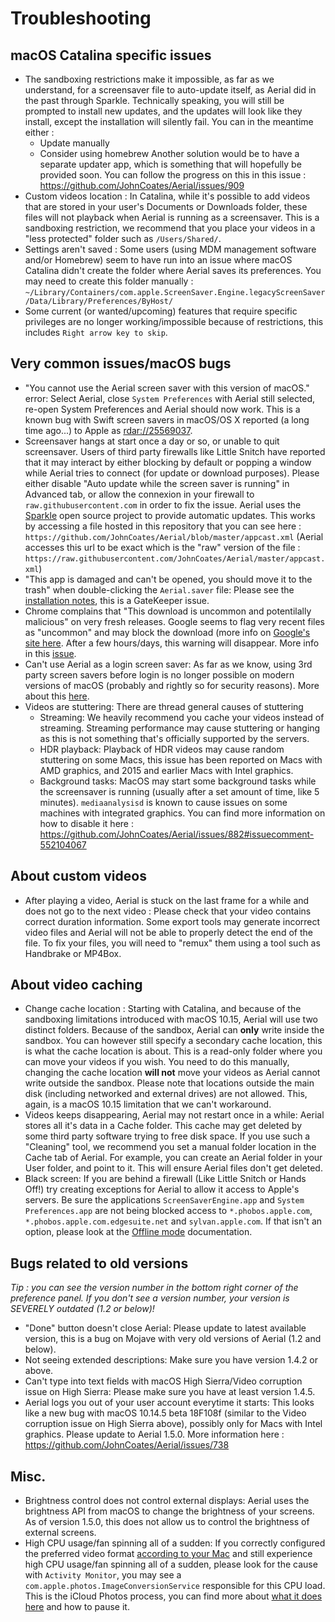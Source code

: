 # Troubleshooting

## macOS Catalina specific issues

- The sandboxing restrictions make it impossible, as far as we understand, for a screensaver file to auto-update itself, as Aerial did in the past through Sparkle. Technically speaking, you will still be prompted to install new updates, and the updates will look like they install, except the installation will silently fail. You can in the meantime either :
  - Update manually
  - Consider using homebrew
Another solution would be to have a separate updater app, which is something that will hopefully be provided soon. You can follow the progress on this in this issue : https://github.com/JohnCoates/Aerial/issues/909
- Custom videos location : In Catalina, while it's possible to add videos that are stored in your user's Documents or Downloads folder, these files will not playback when Aerial is running as a screensaver. This is a sandboxing restriction, we recommend that you place your videos in a "less protected" folder such as `/Users/Shared/`.
- Settings aren't saved : Some users (using MDM management software and/or Homebrew) seem to have run into an issue where macOS Catalina didn't create the folder where Aerial saves its preferences. You may need to create this folder manually : `~/Library/Containers/com.apple.ScreenSaver.Engine.legacyScreenSaver/Data/Library/Preferences/ByHost/`
- Some current (or wanted/upcoming) features that require specific privileges are no longer working/impossible because of restrictions, this includes `Right arrow key to skip`.

## Very common issues/macOS bugs

- "You cannot use the Aerial screen saver with this version of macOS." error: Select Aerial, close `System Preferences` with Aerial still selected, re-open System Preferences and Aerial should now work. This is a known bug with Swift screen savers in macOS/OS X reported (a long time ago...) to Apple as [rdar://25569037](http://www.openradar.me/25569037).
- Screensaver hangs at start once a day or so, or unable to quit screensaver. Users of third party firewalls like Little Snitch have reported that it may interact by either blocking by default or popping a window while Aerial tries to connect (for update or download purposes). Please either disable "Auto update while the screen saver is running" in Advanced tab, or allow the connexion in your firewall to `raw.githubusercontent.com` in order to fix the issue. Aerial uses the [Sparkle](https://sparkle-project.org) open source project to provide automatic updates. This works by accessing a file hosted in this repository that you can see here : `https://github.com/JohnCoates/Aerial/blob/master/appcast.xml` (Aerial accesses this url to be exact which is the "raw" version of the file : `https://raw.githubusercontent.com/JohnCoates/Aerial/master/appcast.xml`)
- "This app is damaged and can't be opened, you should move it to the trash" when double-clicking the `Aerial.saver` file: Please see the [installation notes](Installation.md), this is a GateKeeper issue.
- Chrome complains that "This download is uncommon and potentilally malicious" on very fresh releases. Google seems to flag very recent files as "uncommon" and may block the download (more info on [Google's site here](https://support.google.com/chrome/answer/6261569). After a few hours/days, this warning will disappear. More info in this [issue](https://github.com/JohnCoates/Aerial/issues/759#issuecomment-489616050).
- Can't use Aerial as a login screen saver: As far as we know, using 3rd party screen savers before login is no longer possible on modern versions of macOS (probably and rightly so for security reasons). More about this [here](https://github.com/JohnCoates/Aerial/issues/571).
- Videos are stuttering: There are thread general causes of stuttering
  + Streaming: We heavily recommend you cache your videos instead of streaming. Streaming performance may cause stuttering or hanging as this is not something that's officially supported by the servers. 
  + HDR playback: Playback of HDR videos may cause random stuttering on some Macs, this issue has been reported on Macs with AMD graphics, and 2015 and earlier Macs with Intel graphics.
  + Background tasks: MacOS may start some background tasks while the screensaver is running (usually after a set amount of time, like 5 minutes). `mediaanalysisd` is known to cause issues on some machines with integrated graphics. You can find more information on how to disable it here : https://github.com/JohnCoates/Aerial/issues/882#issuecomment-552104067

## About custom videos

- After playing a video, Aerial is stuck on the last frame for a while and does not go to the next video : Please check that your video contains correct duration information. Some export tools may generate incorrect video files and Aerial will not be able to properly detect the end of the file. To fix your files, you will need to "remux" them using a tool such as Handbrake or MP4Box.

## About video caching

- Change cache location : Starting with Catalina, and because of the sandboxing limitations introduced with macOS 10.15, Aerial will use two distinct folders. Because of the sandbox, Aerial can **only** write inside the sandbox. You can however still specify a secondary cache location, this is what the cache location is about. This is a read-only folder where you can move your videos if you wish. You need to do this manually, changing the cache location **will not** move your videos as Aerial cannot write outside the sandbox. Please note that locations outside the main disk (including networked and external drives) are not allowed. This, again, is a macOS 10.15 limitation that we can't workaround.  
- Videos keeps disappearing, Aerial may not restart once in a while: Aerial stores all it's data in a Cache folder. This cache may get deleted by some third party software trying to free disk space. If you use such a "Cleaning" tool, we recommend you set a manual folder location in the Cache tab of Aerial. For example, you can create an Aerial folder in your User folder, and point to it. This will ensure Aerial files don't get deleted.
- Black screen: If you are behind a firewall (Like Little Snitch or Hands Off!) try creating exceptions for Aerial to allow it access to Apple's servers. Be sure the applications `ScreenSaverEngine.app` and `System Preferences.app` are not being blocked access to `*.phobos.apple.com`, `*.phobos.apple.com.edgesuite.net` and `sylvan.apple.com`. If that isn't an option, please look at the [Offline mode](OfflineMode.md) documentation.

## Bugs related to old versions
*Tip : you can see the version number in the bottom right corner of the preference panel. If you don't see a version number, your version is SEVERELY outdated (1.2 or below)!*

- "Done" button doesn't close Aerial: Please update to latest available version, this is a bug on Mojave with very old versions of Aerial (1.2 and below).
- Not seeing extended descriptions: Make sure you have version 1.4.2 or above.
- Can't type into text fields with macOS High Sierra/Video corruption issue on High Sierra: Please make sure you have at least version 1.4.5.
- Aerial logs you out of your user account everytime it starts: This looks like a new bug with macOS 10.14.5 beta 18F108f (similar to the Video corruption issue on High Sierra above), possibly only for Macs with Intel graphics. Please update to Aerial 1.5.0. More information here : https://github.com/JohnCoates/Aerial/issues/738

## Misc.

- Brightness control does not control external displays: Aerial uses the brightness API from macOS to change the brightness of your screens. As of version 1.5.0, this does not allow us to control the brightness of external screens.
- High CPU usage/fan spinning all of a sudden: If you correctly configured the preferred video format [according to your Mac](HardwareDecoding.md) and still experience high CPU usage/fan spinning all of a sudden, please look for the cause with `Activity Monitor`, you may see a `com.apple.photos.ImageConversionService` responsible for this CPU load. This is the iCloud Photos process, you can find more about [what it does here](https://support.apple.com/en-gu/HT204264) and how to pause it.

